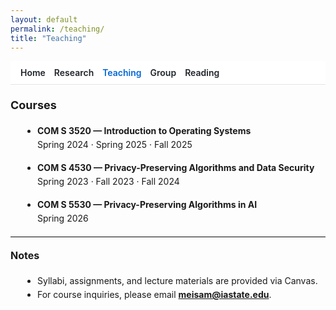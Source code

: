```yaml
---
layout: default
permalink: /teaching/
title: "Teaching"
---
```


<style>
/* Hide Cayman blue header on this page */
nav:not(.topnav){ display: none !important; }  /* hide any extra theme nav */
footer.site-footer { display: none !important; }
.page-header{display:none!important}
.page-header .project-name,.page-header .project-tagline,.page-header .btn{display:none!important}

/* Comfortable page width */
.main-content{max-width:860px;margin:0 auto;padding:0 1rem!important;line-height:1.65}
.main-content,*{overflow-wrap:anywhere}

/* Simple sticky nav (same as other pages) */
.topnav{position:sticky;top:0;z-index:20;display:flex;gap:14px;align-items:center;padding:.6rem 1rem;background:#fff;border-bottom:1px solid #e5e5e5}
.topnav a{text-decoration:none;font-weight:600;color:#1f2328}
.topnav a:hover{text-decoration:underline}
.topnav .active{color:#0366d6}

/* Page text */
.small-text{font-size:14px;line-height:1.6;margin-top:.4rem}
.small-text h2{font-size:18px;margin-top:1.1em}
.small-text h3{font-size:16px;margin-top:1em}
.small-text ul{margin:.4rem 0 .8rem 1.2rem}
.small-text hr{margin:1.2em 0;border:0;border-top:1px solid #e5e5e5}

@media (max-width:640px){.small-text{font-size:15px;line-height:1.7}}
</style>

<nav class="topnav">
  <a href="/">Home</a>
  <a href="/research/">Research</a>
  <a class="active" href="/teaching/">Teaching</a>
  <a href="/group/">Group</a>
  <a href="/blog/">Reading</a>
</nav>

<div class="small-text" markdown="1">

## Courses

- **COM S 3520 — Introduction to Operating Systems**  
  Spring 2024 · Spring 2025 · Fall 2025

- **COM S 4530 — Privacy-Preserving Algorithms and Data Security**  
  Spring 2023 · Fall 2023 · Fall 2024

- **COM S 5530 — Privacy-Preserving Algorithms in AI**  
  Spring 2026

<hr>

### Notes
- Syllabi, assignments, and lecture materials are provided via Canvas.
- For course inquiries, please email **meisam@iastate.edu**.

</div>
